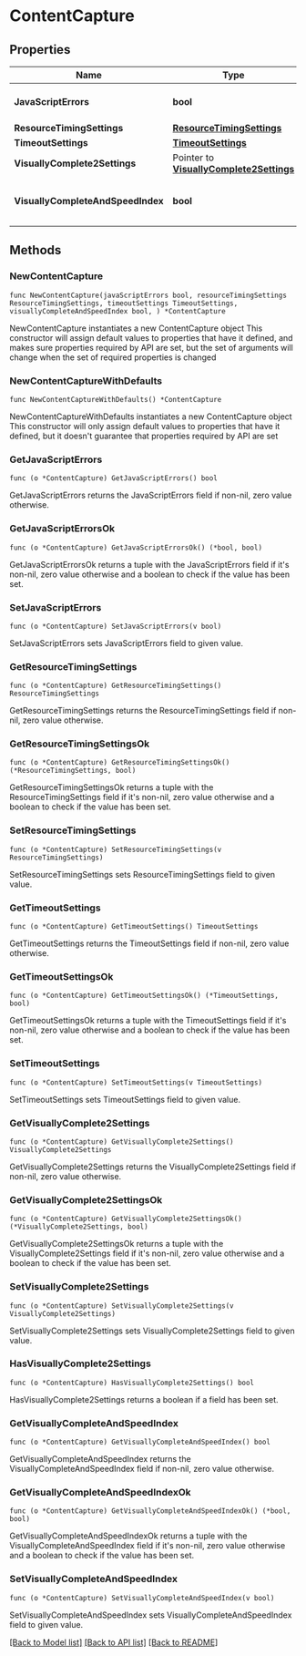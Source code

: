 # ContentCapture

## Properties

Name | Type | Description | Notes
------------ | ------------- | ------------- | -------------
**JavaScriptErrors** | **bool** | JavaScript errors monitoring enabled/disabled. | 
**ResourceTimingSettings** | [**ResourceTimingSettings**](ResourceTimingSettings.md) |  | 
**TimeoutSettings** | [**TimeoutSettings**](TimeoutSettings.md) |  | 
**VisuallyComplete2Settings** | Pointer to [**VisuallyComplete2Settings**](VisuallyComplete2Settings.md) |  | [optional] 
**VisuallyCompleteAndSpeedIndex** | **bool** | Visually complete and Speed index support enabled/disabled. | 

## Methods

### NewContentCapture

`func NewContentCapture(javaScriptErrors bool, resourceTimingSettings ResourceTimingSettings, timeoutSettings TimeoutSettings, visuallyCompleteAndSpeedIndex bool, ) *ContentCapture`

NewContentCapture instantiates a new ContentCapture object
This constructor will assign default values to properties that have it defined,
and makes sure properties required by API are set, but the set of arguments
will change when the set of required properties is changed

### NewContentCaptureWithDefaults

`func NewContentCaptureWithDefaults() *ContentCapture`

NewContentCaptureWithDefaults instantiates a new ContentCapture object
This constructor will only assign default values to properties that have it defined,
but it doesn't guarantee that properties required by API are set

### GetJavaScriptErrors

`func (o *ContentCapture) GetJavaScriptErrors() bool`

GetJavaScriptErrors returns the JavaScriptErrors field if non-nil, zero value otherwise.

### GetJavaScriptErrorsOk

`func (o *ContentCapture) GetJavaScriptErrorsOk() (*bool, bool)`

GetJavaScriptErrorsOk returns a tuple with the JavaScriptErrors field if it's non-nil, zero value otherwise
and a boolean to check if the value has been set.

### SetJavaScriptErrors

`func (o *ContentCapture) SetJavaScriptErrors(v bool)`

SetJavaScriptErrors sets JavaScriptErrors field to given value.


### GetResourceTimingSettings

`func (o *ContentCapture) GetResourceTimingSettings() ResourceTimingSettings`

GetResourceTimingSettings returns the ResourceTimingSettings field if non-nil, zero value otherwise.

### GetResourceTimingSettingsOk

`func (o *ContentCapture) GetResourceTimingSettingsOk() (*ResourceTimingSettings, bool)`

GetResourceTimingSettingsOk returns a tuple with the ResourceTimingSettings field if it's non-nil, zero value otherwise
and a boolean to check if the value has been set.

### SetResourceTimingSettings

`func (o *ContentCapture) SetResourceTimingSettings(v ResourceTimingSettings)`

SetResourceTimingSettings sets ResourceTimingSettings field to given value.


### GetTimeoutSettings

`func (o *ContentCapture) GetTimeoutSettings() TimeoutSettings`

GetTimeoutSettings returns the TimeoutSettings field if non-nil, zero value otherwise.

### GetTimeoutSettingsOk

`func (o *ContentCapture) GetTimeoutSettingsOk() (*TimeoutSettings, bool)`

GetTimeoutSettingsOk returns a tuple with the TimeoutSettings field if it's non-nil, zero value otherwise
and a boolean to check if the value has been set.

### SetTimeoutSettings

`func (o *ContentCapture) SetTimeoutSettings(v TimeoutSettings)`

SetTimeoutSettings sets TimeoutSettings field to given value.


### GetVisuallyComplete2Settings

`func (o *ContentCapture) GetVisuallyComplete2Settings() VisuallyComplete2Settings`

GetVisuallyComplete2Settings returns the VisuallyComplete2Settings field if non-nil, zero value otherwise.

### GetVisuallyComplete2SettingsOk

`func (o *ContentCapture) GetVisuallyComplete2SettingsOk() (*VisuallyComplete2Settings, bool)`

GetVisuallyComplete2SettingsOk returns a tuple with the VisuallyComplete2Settings field if it's non-nil, zero value otherwise
and a boolean to check if the value has been set.

### SetVisuallyComplete2Settings

`func (o *ContentCapture) SetVisuallyComplete2Settings(v VisuallyComplete2Settings)`

SetVisuallyComplete2Settings sets VisuallyComplete2Settings field to given value.

### HasVisuallyComplete2Settings

`func (o *ContentCapture) HasVisuallyComplete2Settings() bool`

HasVisuallyComplete2Settings returns a boolean if a field has been set.

### GetVisuallyCompleteAndSpeedIndex

`func (o *ContentCapture) GetVisuallyCompleteAndSpeedIndex() bool`

GetVisuallyCompleteAndSpeedIndex returns the VisuallyCompleteAndSpeedIndex field if non-nil, zero value otherwise.

### GetVisuallyCompleteAndSpeedIndexOk

`func (o *ContentCapture) GetVisuallyCompleteAndSpeedIndexOk() (*bool, bool)`

GetVisuallyCompleteAndSpeedIndexOk returns a tuple with the VisuallyCompleteAndSpeedIndex field if it's non-nil, zero value otherwise
and a boolean to check if the value has been set.

### SetVisuallyCompleteAndSpeedIndex

`func (o *ContentCapture) SetVisuallyCompleteAndSpeedIndex(v bool)`

SetVisuallyCompleteAndSpeedIndex sets VisuallyCompleteAndSpeedIndex field to given value.



[[Back to Model list]](../README.md#documentation-for-models) [[Back to API list]](../README.md#documentation-for-api-endpoints) [[Back to README]](../README.md)


